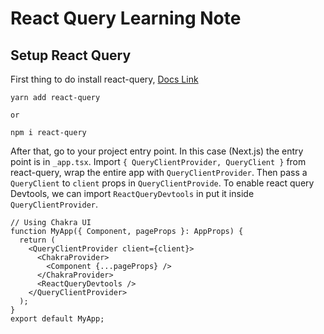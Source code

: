 # React Query Learning Note

## Setup React Query

First thing to do install react-query, [Docs Link](https://react-query.tanstack.com/installation)

```
yarn add react-query

or

npm i react-query
```

After that, go to your project entry point. In this case (Next.js) the entry point is in `_app.tsx`.
Import `{ QueryClientProvider, QueryClient }` from react-query, wrap the entire app with `QueryClientProvider`.
Then pass a `QueryClient` to `client` props in `QueryClientProvide`.
To enable react query Devtools, we can import `ReactQueryDevtools` in put it inside `QueryClientProvider`.

```tsx
// Using Chakra UI
function MyApp({ Component, pageProps }: AppProps) {
  return (
    <QueryClientProvider client={client}>
      <ChakraProvider>
        <Component {...pageProps} />
      </ChakraProvider>
      <ReactQueryDevtools />
    </QueryClientProvider>
  );
}
export default MyApp;
```
